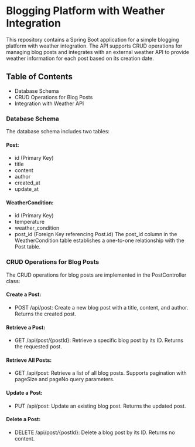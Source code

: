 # Blogging Platform with Weather Integration
This repository contains a Spring Boot application for a simple blogging platform with weather integration. The API supports CRUD operations for managing blog posts and integrates with an external weather API to provide weather information for each post based on its creation date.

## Table of Contents
- Database Schema
- CRUD Operations for Blog Posts
- Integration with Weather API

### Database Schema 
<a name="database-schema"></a>
The database schema includes two tables:

####  Post:

- id (Primary Key)
- title
- content
- author
- created_at
- update_at


#### WeatherCondition:
- id (Primary Key)
- temperature
- weather_condition
- post_id (Foreign Key referencing Post.id)
The post_id column in the WeatherCondition table establishes a one-to-one relationship with the Post table.

### CRUD Operations for Blog Posts
<a name="crud-operations-for-blog-posts"></a>
The CRUD operations for blog posts are implemented in the PostController class:

#### Create a Post:
- POST /api/post: Create a new blog post with a title, content, and author. Returns the created post.
#### Retrieve a Post:
- GET /api/post/{postId}: Retrieve a specific blog post by its ID. Returns the requested post.
#### Retrieve All Posts:
- GET /api/post: Retrieve a list of all blog posts. Supports pagination with pageSize and pageNo query parameters.
#### Update a Post:
- PUT /api/post: Update an existing blog post. Returns the updated post.
#### Delete a Post:
- DELETE /api/post/{postId}: Delete a blog post by its ID. Returns no content.